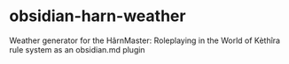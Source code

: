 # obsidian-harn-weather
Weather generator for the HârnMaster: Roleplaying in the World of Kèthîra rule system as an obsidian.md plugin
